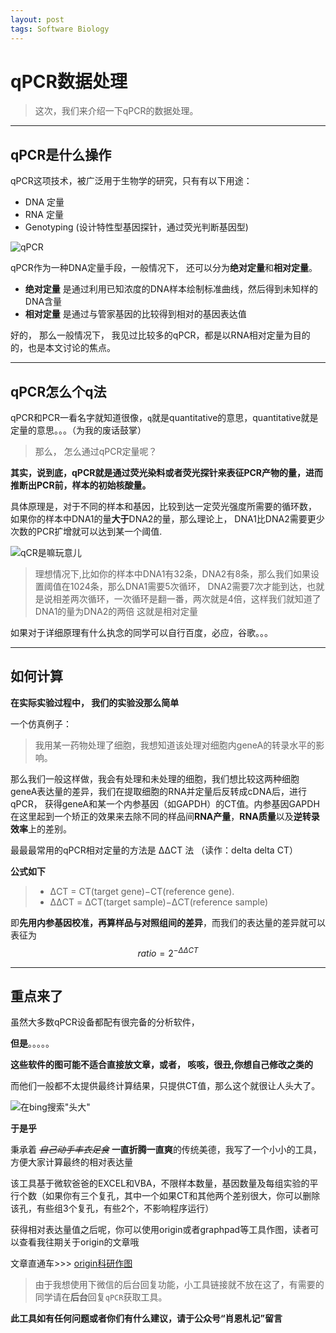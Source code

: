 ```yaml
---
layout: post
tags: Software Biology
---
```


# qPCR数据处理


> 这次，我们来介绍一下qPCR的数据处理。

---

## qPCR是什么操作

 qPCR这项技术，被广泛用于生物学的研究，只有有以下用途：

- DNA 定量
- RNA 定量
- Genotyping (设计特性型基因探针，通过荧光判断基因型)

![qPCR](http://upload-images.jianshu.io/upload_images/10532482-5f382c108a0bfdae.png)


qPCR作为一种DNA定量手段，一般情况下， 还可以分为**绝对定量**和**相对定量**。

- **绝对定量** 是通过利用已知浓度的DNA样本绘制标准曲线，然后得到未知样的DNA含量
- **相对定量** 是通过与管家基因的比较得到相对的基因表达值

好的， 那么一般情况下， 我见过比较多的qPCR，都是以RNA相对定量为目的的，也是本文讨论的焦点。

----
## qPCR怎么个q法

qPCR和PCR一看名字就知道很像，`q`就是quantitative的意思，quantitative就是定量的意思。。。（为我的废话鼓掌）

> 那么， 怎么通过qPCR定量呢？


**其实，说到底，qPCR就是通过荧光染料或者荧光探针来表征PCR产物的量，进而推断出PCR前，样本的初始核酸量。**

具体原理是，对于不同的样本和基因，比较到达一定荧光强度所需要的循环数， 如果你的样本中DNA1的量**大于**DNA2的量，那么理论上， DNA1比DNA2需要更少次数的PCR扩增就可以达到某一个阈值.

![qCR是嘛玩意儿](http://www.mypols.de/wp-content/uploads/qPCR-Probe-PCR-Dilution-series.png)

> 理想情况下,比如你的样本中DNA1有32条，DNA2有8条，那么我们如果设置阈值在1024条，那么DNA1需要5次循环， DNA2需要7次才能到达，也就是说相差两次循环，一次循环是翻一番，两次就是4倍，这样我们就知道了 DNA1的量为DNA2的两倍 这就是相对定量

如果对于详细原理有什么执念的同学可以自行百度，必应，谷歌。。。

---

## 如何计算

**在实际实验过程中， 我们的实验没那么简单**

一个仿真例子：

> 我用某一药物处理了细胞，我想知道该处理对细胞内geneA的转录水平的影响。

那么我们一般这样做，我会有处理和未处理的细胞，我们想比较这两种细胞geneA表达量的差异，我们在提取细胞的RNA并定量后反转成cDNA后，进行qPCR， 获得geneA和某一个内参基因（如GAPDH）的CT值。内参基因GAPDH在这里起到一个矫正的效果来去除不同的样品间**RNA产量**，**RNA质量**以及**逆转录效率**上的差别。

最最最常用的qPCR相对定量的方法是 ΔΔCT 法 （读作：delta delta CT）

**公式如下**

> + ΔCT = CT(target gene)−CT(reference gene).
> + ΔΔCT = ΔCT(target sample)−ΔCT(reference sample)

即**先用内参基因校准，再算样品与对照组间的差异**，而我们的表达量的差异就可以表征为  $$ratio = 2^{- ΔΔCT}$$

---

## 重点来了
虽然大多数qPCR设备都配有很完备的分析软件，

 **但是**。。。。。

**这些软件的图可能不适合直接放文章，或者， 咳咳，很丑,你想自己修改之类的**

而他们一般都不太提供最终计算结果，只提供CT值，那么这个就很让人头大了。

![在bing搜索"头大"](http://upload-images.jianshu.io/upload_images/10532482-7c9df6e25b24c69c.png)

**于是乎**

秉承着 *~~自己动手丰衣足食~~* **一直折腾一直爽**的传统美德，我写了一个小小的工具，方便大家计算最终的相对表达量

该工具基于微软爸爸的EXCEL和VBA，不限样本数量，基因数量及每组实验的平行个数（如果你有三个复孔，其中一个如果CT和其他两个差别很大，你可以删除该孔，有些组3个复孔，有些2个，不影响程序运行）

获得相对表达量值之后呢，你可以使用origin或者graphpad等工具作图，读者可以查看我往期关于origin的文章哦

文章直通车>>> [origin科研作图](https://www.jianshu.com/p/febf31d6b1f6)


> 由于我想使用下微信的后台回复功能，小工具链接就不放在这了，有需要的同学请在**后台**回复`qPCR`获取工具。

**此工具如有任何问题或者你们有什么建议，请于公众号“肖恩札记”留言**








